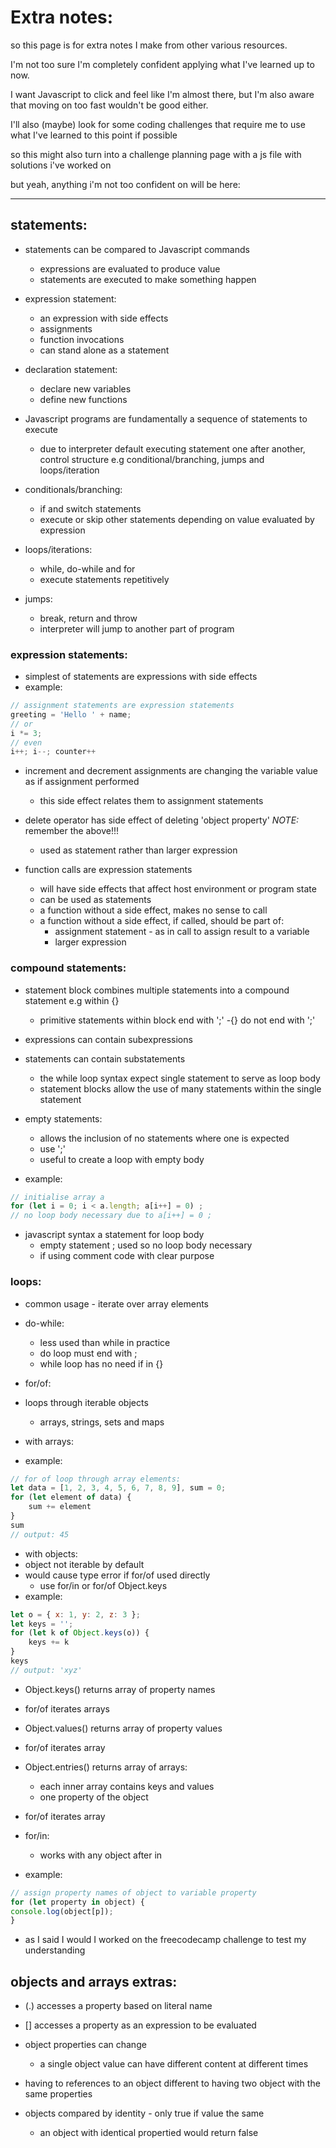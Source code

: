 # Extra notes:

so this page is for extra notes I make from other various resources.

I'm not too sure I'm completely confident applying what I've learned up to now.

I want Javascript to click and feel like I'm almost there, but I'm also aware that moving on too fast wouldn't be good either.

I'll also (maybe) look for some coding challenges that require me to use what I've learned to this point if possible

so this might also turn into a challenge planning page with a js file with solutions i've worked on

but yeah, anything i'm not too confident on will be here:
***

## statements:

- statements can be compared to Javascript commands
    - expressions are evaluated to produce value
    - statements are executed to make something happen
- expression statement:
    - an expression with side effects 
    - assignments
    - function invocations
    - can stand alone as a statement

- declaration statement:
    - declare new variables
    - define new functions

- Javascript programs are fundamentally a sequence of statements to execute
    - due to interpreter default executing statement one after another, control structure e.g conditional/branching, jumps and loops/iteration

- conditionals/branching:
    - if and switch statements
    - execute or skip other statements depending on value evaluated by expression

- loops/iterations:
    - while, do-while and for
    - execute statements repetitively

- jumps:
    - break, return and throw
    - interpreter will jump to another part of program

### expression statements:

- simplest of statements are expressions with side effects
- example:
```Javascript
// assignment statements are expression statements
greeting = 'Hello ' + name;
// or
i *= 3; 
// even
i++; i--; counter++
```
- increment and decrement assignments are changing the variable value as if assignment performed
    - this side effect relates them to assignment statements

- delete operator has side effect of deleting 'object property' 
    *NOTE:* remember the above!!!
    - used as statement rather than larger expression

- function calls are expression statements
    - will have side effects that affect host environment or program state
    - can be used as statements
    - a function without a side effect, makes no sense to call
    - a function without a side effect, if called, should be part of:
        - assignment statement - as in call to assign result to a variable
        - larger expression

### compound statements:
- statement block combines multiple statements into a compound statement e.g within {}
    - primitive statements within block end with ';'
    -{} do not end with ';'

- expressions can contain subexpressions
- statements can contain substatements
    - the while loop syntax expect single statement to serve as loop body
    - statement blocks allow the use of many statements within the single statement

- empty statements:
    - allows the inclusion of no statements where one is expected
    - use ';' 
    - useful to create a loop with empty body
- example:
```Javascript
// initialise array a
for (let i = 0; i < a.length; a[i++] = 0) ;
// no loop body necessary due to a[i++] = 0 ;
```
- javascript syntax a statement for loop body
    - empty statement ; used so no loop body necessary
    - if using comment code with clear purpose

### loops:
- common usage - iterate over array elements

- do-while:
    - less used than while in practice
    - do loop must end with ;
    - while loop has no need if in {}

- for/of:
- loops through iterable objects
    - arrays, strings, sets and maps
- with arrays:
- example:
```Javascript
// for of loop through array elements:
let data = [1, 2, 3, 4, 5, 6, 7, 8, 9], sum = 0;
for (let element of data) {
    sum += element
}
sum
// output: 45
```
- with objects:
- object not iterable by default
- would cause type error if for/of used directly
    - use for/in or for/of Object.keys
- example:
```Javascript
let o = { x: 1, y: 2, z: 3 };
let keys = '';
for (let k of Object.keys(o)) {
    keys += k
}
keys
// output: 'xyz'
```
- Object.keys() returns array of property names 
- for/of iterates arrays

- Object.values() returns array of property values
- for/of iterates array

- Object.entries() returns array of arrays:
    - each inner array contains keys and values
    - one property of the object
- for/of iterates array

- for/in:
    - works with any object after in
- example:
```Javascript
// assign property names of object to variable property
for (let property in object) {
console.log(object[p]);
}
```
- as I said I would I worked on the freecodecamp challenge to test my understanding

## objects and arrays extras:

- (.) accesses a property based on literal name
- [] accesses a property as an expression to be evaluated

- object properties can change
    - a single object value can have different content at different times

- having to references to an object different to having two object with the same properties

- objects compared by identity - only true if value the same
    - an object with identical propertied would return false

